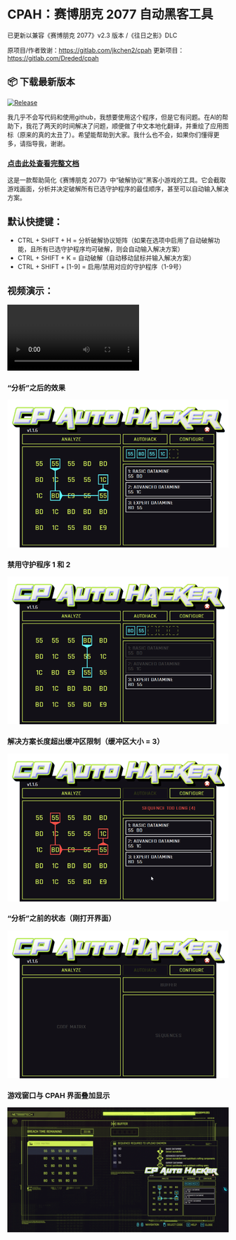 # CPAH：赛博朋克 2077 自动黑客工具
已更新以兼容《赛博朋克 2077》v2.3 版本 /《往日之影》DLC

原项目/作者致谢：https://gitlab.com/jkchen2/cpah
更新项目：https://gitlab.com/Dreded/cpah

## 📦 下载最新版本  
[![Release](https://img.shields.io/github/v/release/ThinkofRain1213/cpah-1.1.7-CNver)](https://github.com/ThinkofRain1213/cpah-1.1.7-CNver/releases/latest)

 我几乎不会写代码和使用github，我想要使用这个程序，但是它有问题。在AI的帮助下，我花了两天的时间解决了问题，顺便做了中文本地化翻译，并重绘了应用图标（原来的真的太丑了）。希望能帮助到大家。我什么也不会，如果你们懂得更多，请指导我，谢谢。

### [点击此处查看完整文档](https://dreded.gitlab.io/cpah/)

这是一款帮助简化《赛博朋克 2077》中“破解协议”黑客小游戏的工具。它会截取游戏画面，分析并决定破解所有已选守护程序的最佳顺序，甚至可以自动输入解决方案。

## 默认快捷键：
* CTRL + SHIFT + H = 分析破解协议矩阵（如果在选项中启用了自动破解功能，且所有已选守护程序均可破解，则会自动输入解决方案）
* CTRL + SHIFT + K = 自动破解（自动移动鼠标并输入解决方案）
* CTRL + SHIFT + [1-9] = 启用/禁用对应的守护程序（1-9号）
## 视频演示：
![demo](docs/media/demo.mp4)

### “分析”之后的效果
![screenshot](docs/media/screenshot_solved.png)

### 禁用守护程序 1 和 2
![screenshot](docs/media/screenshot_daemons_disabled.png)

### 解决方案长度超出缓冲区限制（缓冲区大小 = 3）
![screenshot](docs/media/screenshot_too_long.png)

### “分析”之前的状态（刚打开界面）
![screenshot](docs/media/screenshot.png)

### 游戏窗口与 CPAH 界面叠加显示
![Game Window](docs/media/cpah_game.png)
